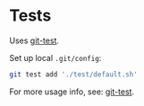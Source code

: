# Tests

Uses [git-test].

Set up local `.git/config`:

```sh
git test add './test/default.sh'
```

For more usage info, see: [git-test].



[git-test]: https://github.com/mhagger/git-test#git-test
